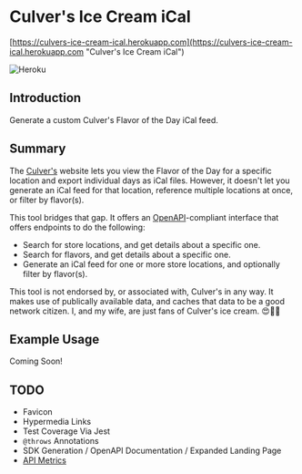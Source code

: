 # Culver's Ice Cream iCal

[https://culvers-ice-cream-ical.herokuapp.com](https://culvers-ice-cream-ical.herokuapp.com "Culver's Ice Cream iCal")

![Heroku](https://pyheroku-badge.herokuapp.com/?app=culvers-ice-cream-ical&style=plastic)

## Introduction

Generate a custom Culver's Flavor of the Day iCal feed.

## Summary

The [Culver's](https://www.culvers.com "Culver's") website lets you view the Flavor of the Day for a specific location and export individual days as iCal files. However, it doesn't let you generate an iCal feed for that location, reference multiple locations at once, or filter by flavor(s).

This tool bridges that gap. It offers an [OpenAPI](https://www.openapis.org "OpenAPI")-compliant interface that offers endpoints to do the following:

* Search for store locations, and get details about a specific one.
* Search for flavors, and get details about a specific one.
* Generate an iCal feed for one or more store locations, and optionally filter by flavor(s).

This tool is not endorsed by, or associated with, Culver's in any way. It makes use of publically available data, and caches that data to be a good network citizen. I, and my wife, are just fans of Culver's ice cream. 😍🍨🍦

## Example Usage

Coming Soon!

## TODO

* Favicon
* Hypermedia Links
* Test Coverage Via Jest
* `@throws` Annotations
* SDK Generation / OpenAPI Documentation / Expanded Landing Page
* [API Metrics](https://www.moesif.com)
